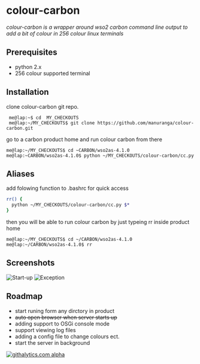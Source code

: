 colour-carbon
=============

*colour-carbon is a wrapper around wso2 carbon command line output to add a bit of colour in 256 colour linux terminals*

## Prerequisites

* python 2.x
* 256 colour supported terminal

## Installation

clone colour-carbon git repo.

     me@lap:~$ cd  MY_CHECKOUTS
     me@lap:~/MY_CHECKOUTS$ git clone https://github.com/manuranga/colour-carbon.git
     
go to a carbon product home and run colour carbon from there

    me@lap:~/MY_CHECKOUTS$ cd ~CARBON/wso2as-4.1.0
    me@lap:~CARBON/wso2as-4.1.0$ python ~/MY_CHECKOUTS/colour-carbon/cc.py
    
## Aliases
    
add folowing function to .bashrc for quick access

```sh
rr() {
  python ~/MY_CHECKOUTS/colour-carbon/cc.py $*
}
```

then you will be able to run colour carbon by just typeing rr inside product home

    me@lap:~/MY_CHECKOUTS$ cd ~/CARBON/wso2as-4.1.0
    me@lap:~/CARBON/wso2as-4.1.0$ rr
    
## Screenshots


![Start-up](http://i.imgur.com/KKS6fbd.png "Server start up")
![Exception](http://i.imgur.com/AsfllIT.png "Exception")



## Roadmap

* start runing form any dirctory in product
* ~~auto open browser when server starts up~~
* adding support to OSGi console mode
* support viewing log files
* adding a config file to change colours ect.
* start the server in background


[![githalytics.com alpha](https://cruel-carlota.pagodabox.com/b9f2ca743a1cf23125b0ca925b799cf9 "githalytics.com")](http://githalytics.com/manuranga/colour-carbon)
